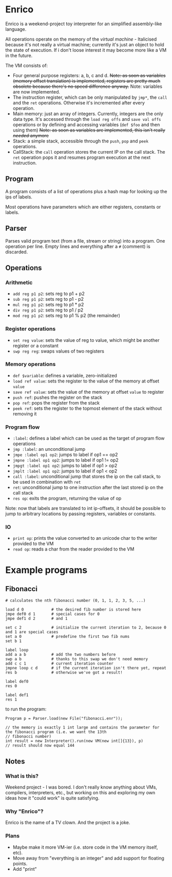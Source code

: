 # Enrico

Enrico is a weekend-project toy interpreter for an simplified assembly-like language.

All operations operate on the memory of the *virtual machine* - Italicised because it's not really a virtual machine; 
currently it's just an object to hold the state of execution. If i don't loose interest it may become more like a VM in
the future.

The VM consists of:

* Four general purpose registers: a, b, c and d. 
  ~~Note: as soon as variables (memory offset translation) is implemented, registers are pretty much obsolete because
    there's no speed difference anyway.~~ Note: variables are now implemented.
* The instruction register, which can be only manipulated by `jmp*`, the `call` and the `ret` operations.
  Otherwise it's incremented after every operation.
* Main memory: just an array of integers. Currently, integers are the only data type. It's accessed through the
  `load reg offs` and `save val offs` operations or by defining and accessing variables (`def $foo` and then using them)
  ~~Note: as soon as variables are implemented, this isn't really *needed* anymore~~
* Stack: a simple stack, accessible through the `push`, `pop` and `peek` operations.
* CallStack: the `call` operation stores the current IP on the call stack. The `ret` operation pops it and resumes
  program execution at the next instruction.

## Program

A program consists of a list of operations plus a hash map for looking up the ips of labels. 

Most operations have parameters which are either registers, constants or labels.

## Parser

Parses valid program text (from a file, stream or string) into a program. One operation per line. 
Empty lines and everything after a `#` (comment) is discarded.

## Operations

### Arithmetic

* `add reg p1 p2`: sets reg to p1 + p2
* `sub reg p1 p2`: sets reg to p1 - p2
* `mul reg p1 p2`: sets reg to p1 * p2
* `div reg p1 p2`: sets reg to p1 / p2
* `mod reg p1 p2`: sets reg to p1 % p2 (the remainder)

### Register operations

* `set reg value`: sets the value of reg to value, which might be another register or a constant
* `swp reg reg`: swaps values of two registers

### Memory operations

* `def $variable`: defines a variable, zero-initialized
* `load ref value`: sets the register to the value of the memory at offset `value`
* `save ref value`: sets the value of the memory at offset `value` to register
* `push ref`: pushes the register on the stack
* `pop ref`: pops the register from the stack
* `peek ref`: sets the register to the topmost element of the stack without removing it

### Program flow

* `:label`: defines a label which can be used as the target of program flow operations
* `jmp :label`: an unconditional jump
* `jmpe :label op1 op2`: jumps to label if op1 == op2
* `jmpne :label op1 op2`: jumps to label if op1 != op2
* `jmpgt :label op1 op2`: jumps to label if op1 > op2
* `jmplt :label op1 op2`: jumps to label if op1 < op2
* `call :label`: unconditional jump that stores the ip on the call stack, to be used in combination with `ret`
* `ret`: unconditional jump to one instruction after the last stored ip on the call stack
* `res op`: exits the program, returning the value of op

Note: now that labels are translated to int ip-offsets, it should be
 possible to jump to arbitrary locations by passing registers, variables
 or constants.

### IO

* `print op`: prints the value converted to an unicode char to the writer provided to the VM
* `read op`: reads a char from the reader provided to the VM

# Example programs

## Fibonacci

    # calculates the nth fibonacci number (0, 1, 1, 2, 3, 5, ...)

    load d 0            # the desired fib number is stored here
    jmpe def0 d 1       # special cases for 0
    jmpe def1 d 2       # and 1

    set c 2             # initialize the current iteration to 2, because 0 and 1 are special cases
    set a 0             # predefine the first two fib nums
    set b 1

    label loop
    add a a b           # add the two numbers before
    swp a b             # thanks to this swap we don't need memory
    add c c 1           # current iteration counter
    jmpne loop c d      # if the current iteration isn't there yet, repeat
    res b               # otherwise we've got a result!

    label def0
    res 0

    label def1
    res 1

to run the program:

    Program p = Parser.load(new File("fibonacci.enr"));

    // the memory is exactly 1 int large and contains the parameter for the fibonacci program (i.e. we want the 13th
    // fibonacci number)
    int result = new Interpreter().run(new VM(new int[]{13}), p)
    // result should now equal 144
    
## Notes

### What is this?

Weekend project - I was bored. I don't really know anything about VMs, compilers, interpreters, etc., but working on 
this and exploring my own ideas how it "could work" is quite satisfying.
 
### Why "Enrico"?
 
Enrico is the name of a TV clown. And the project is a joke.

### Plans

* Maybe make it more VM-ier (i.e. store code in the VM memory itself, etc).
* Move away from "everything is an integer" and add support for floating points.
* Add "print"